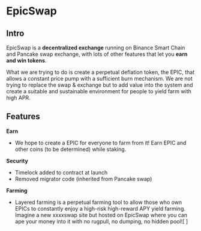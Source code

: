 # EpicSwap

## **Intro** <a id="intro"></a>

EpicSwap is a **decentralized exchange** running on Binance Smart Chain and Pancake swap exchange, with lots of other features that let you **earn and win tokens**.

What we are trying to do is create a perpetual deflation token, the EPIC, that allows a constant price pump with a sufficient burn mechanism. We are not trying to replace the swap & exchange but to add value into the system and create a suitable and sustainable environment for people to yield farm with high APR.

## **Features** <a id="features"></a>

**Earn**

* We hope to create a EPIC for everyone to farm from it! Earn EPIC and other coins \(to be determined\) while staking.

**Security**

* Timelock added to contract at launch
* Removed migrator code \(inherited from Pancake swap\)

**Farming**

* Layered farming is a perpetual farming tool to allow those who own EPICs to constantly enjoy a high-risk high-reward APY yield farming. Imagine a new xxxxswap site but hosted on EpicSwap where you can ape your money into it with no rugpull, no dumping, no hidden pool![ ]

